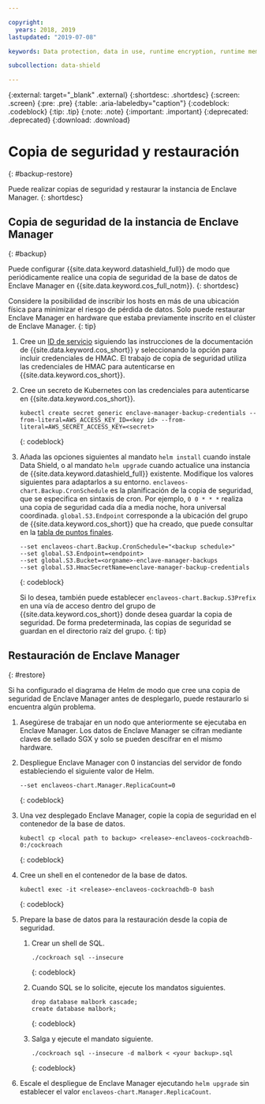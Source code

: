 ```yaml
---

copyright:
  years: 2018, 2019
lastupdated: "2019-07-08"

keywords: Data protection, data in use, runtime encryption, runtime memory encryption, encrypted memory, Intel SGX, software guard extensions, Fortanix runtime encryption

subcollection: data-shield

---
```


{:external: target="_blank" .external}
{:shortdesc: .shortdesc}
{:screen: .screen}
{:pre: .pre}
{:table: .aria-labeledby="caption"}
{:codeblock: .codeblock}
{:tip: .tip}
{:note: .note}
{:important: .important}
{:deprecated: .deprecated}
{:download: .download}


# Copia de seguridad y restauración
{: #backup-restore}

Puede realizar copias de seguridad y restaurar la instancia de Enclave Manager.
{: shortdesc}


## Copia de seguridad de la instancia de Enclave Manager
{: #backup}

Puede configurar {{site.data.keyword.datashield_full}} de modo que periódicamente realice una copia de seguridad de la base de datos de Enclave Manager en {{site.data.keyword.cos_full_notm}}.
{: shortdesc}

Considere la posibilidad de inscribir los hosts en más de una ubicación física para minimizar el riesgo de pérdida de datos. Solo puede restaurar Enclave Manager en hardware que estaba previamente inscrito en el clúster de Enclave Manager.
{: tip}


1. Cree un [ID de servicio](/docs/services/cloud-object-storage?topic=cloud-object-storage-service-credentials) siguiendo las instrucciones de la documentación de {{site.data.keyword.cos_short}} y seleccionando la opción para incluir credenciales de HMAC. El trabajo de copia de seguridad utiliza las credenciales de HMAC para autenticarse en {{site.data.keyword.cos_short}}.

2. Cree un secreto de Kubernetes con las credenciales para autenticarse en {{site.data.keyword.cos_short}}.
    
    ```
    kubectl create secret generic enclave-manager-backup-credentials --from-literal=AWS_ACCESS_KEY_ID=<key id> --from-literal=AWS_SECRET_ACCESS_KEY=<secret>
    ```
    {: codeblock}

3. Añada las opciones siguientes al mandato `helm install` cuando instale Data Shield, o al mandato `helm upgrade` cuando actualice una instancia de {{site.data.keyword.datashield_full}} existente. Modifique los valores siguientes para adaptarlos a su entorno. `enclaveos-chart.Backup.CronSchedule` es la planificación de la copia de seguridad, que se especifica en sintaxis de cron. Por ejemplo, `0 0 * * *` realiza una copia de seguridad cada día a media noche, hora universal coordinada. `global.S3.Endpoint` corresponde a la ubicación del grupo de {{site.data.keyword.cos_short}} que ha creado, que puede consultar en la [tabla de puntos finales](/docs/services/cloud-object-storage?topic=cloud-object-storage-endpoints).
    
    ```
    --set enclaveos-chart.Backup.CronSchedule="<backup schedule>"
    --set global.S3.Endpoint=<endpoint>
    --set global.S3.Bucket=<orgname>-enclave-manager-backups
    --set global.S3.HmacSecretName=enclave-manager-backup-credentials
    ```
    {: codeblock}

    Si lo desea, también puede establecer `enclaveos-chart.Backup.S3Prefix` en una vía de acceso dentro del grupo de {{site.data.keyword.cos_short}} donde desea guardar la copia de seguridad. De forma predeterminada, las copias de seguridad se guardan en el directorio raíz del grupo.
    {: tip}



## Restauración de Enclave Manager
{: #restore}

Si ha configurado el diagrama de Helm de modo que cree una copia de seguridad de Enclave Manager antes de desplegarlo, puede restaurarlo si encuentra algún problema.

1. Asegúrese de trabajar en un nodo que anteriormente se ejecutaba en Enclave Manager. Los datos de Enclave Manager se cifran mediante claves de sellado SGX y solo se pueden descifrar en el mismo hardware.

2. Despliegue Enclave Manager con 0 instancias del servidor de fondo estableciendo el siguiente valor de Helm.

    ```
    --set enclaveos-chart.Manager.ReplicaCount=0
    ```
    {: codeblock}

3. Una vez desplegado Enclave Manager, copie la copia de seguridad en el contenedor de la base de datos.

    ```
    kubectl cp <local path to backup> <release>-enclaveos-cockroachdb-0:/cockroach
    ```
    {: codeblock}

4. Cree un shell en el contenedor de la base de datos.

    ```
    kubectl exec -it <release>-enclaveos-cockroachdb-0 bash
    ```
    {: codeblock}

5. Prepare la base de datos para la restauración desde la copia de seguridad.

    1. Crear un shell de SQL.

        ```
        ./cockroach sql --insecure
        ```
        {: codeblock}
    
    2. Cuando SQL se lo solicite, ejecute los mandatos siguientes.

        ```
        drop database malbork cascade;
        create database malbork;
        ```
        {: codeblock}
    
    3. Salga y ejecute el mandato siguiente.

        ```
        ./cockroach sql --insecure -d malbork < <your backup>.sql
        ```
        {: codeblock}

6. Escale el despliegue de Enclave Manager ejecutando `helm upgrade` sin establecer el valor `enclaveos-chart.Manager.ReplicaCount`.

